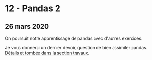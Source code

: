 # 12 - Pandas 2

## 26 mars 2020

On poursuit notre apprentissage de pandas avec d'autres exercices.

Je vous donnerai un dernier devoir, question de bien assimiler pandas. [Détails et tombée dans la section travaux](../travaux/travaux/#devoir-5).

